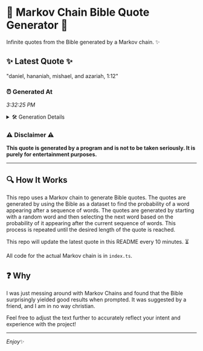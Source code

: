 # 📖 Markov Chain Bible Quote Generator 📖

Infinite quotes from the Bible generated by a Markov chain. ✨

## ✨ Latest Quote ✨
"daniel, hananiah, mishael, and azariah, 1:12"

### ⏰ Generated At
*3:32:25 PM*

<details>
    <summary>🛠️ Generation Details</summary>
    <p>
        <strong>🌱 Seed:</strong> daniel,<br>
        <strong>🔄 Iterations:</strong> 5<br>
        <strong>📜 Context History:</strong><br>[ daniel, ]: hananiah,<br>[ daniel,, hananiah, ]: mishael,<br>[ daniel,, hananiah,, mishael, ]: and<br>[ daniel,, hananiah,, mishael,, and ]: azariah,<br>[ daniel,, hananiah,, mishael,, and, azariah, ]: 1:12<br>
    </p>
</details>

### ⚠️ Disclaimer ⚠️
**This quote is generated by a program and is not to be taken seriously. It is purely for entertainment purposes.**

---

## 🔍 How It Works

This repo uses a Markov chain to generate Bible quotes. The quotes are generated by using the Bible as a dataset to find the probability of a word appearing after a sequence of words. The quotes are generated by starting with a random word and then selecting the next word based on the probability of it appearing after the current sequence of words. This process is repeated until the desired length of the quote is reached.

This repo will update the latest quote in this README every 10 minutes. ⏳

All code for the actual Markov chain is in `index.ts`.

## ❓ Why

I was just messing around with Markov Chains and found that the Bible surprisingly yielded good results when prompted. 
It was suggested by a friend, and I am in no way christian.

Feel free to adjust the text further to accurately reflect your intent and experience with the project!

---

*Enjoy*✨
